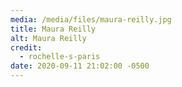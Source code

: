 ```yaml
---
media: /media/files/maura-reilly.jpg
title: Maura Reilly
alt: Maura Reilly
credit:
  - rochelle-s-paris
date: 2020-09-11 21:02:00 -0500
---
```

